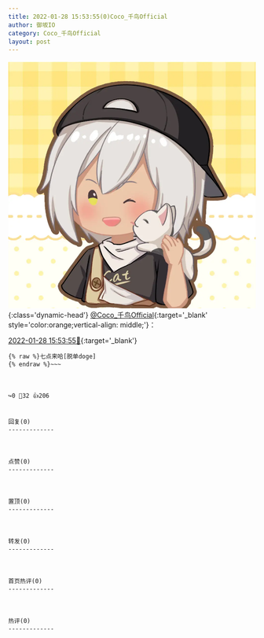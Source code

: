 ```yaml
---
title: 2022-01-28 15:53:55(0)Coco_千鸟Official
author: 御坂IO
category: Coco_千鸟Official
layout: post
---
```


![img](/images/85e485bc0dbd0cde4d15f24d7cffe9704618ad10.jpg){:class='dynamic-head'}
[@Coco_千鸟Official](https://space.bilibili.com/1891728206/dynamic){:target='_blank' style='color:orange;vertical-align: middle;'}：

[2022-01-28 15:53:55🔗](https://t.bilibili.com/620700234014654057){:target='_blank'}

~~~
{% raw %}七点来哈[脱单doge]
{% endraw %}~~~



↪️0 💬32 👍206


回复(0)
-------------



点赞(0)
-------------



置顶(0)
-------------



转发(0)
-------------



首页热评(0)
-------------



热评(0)
-------------



